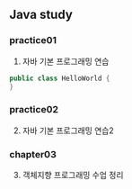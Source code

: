 ## Java study

### practice01
1. 자바 기본 프로그래밍 연습 

```java
public class HelloWorld {
}
```

### practice02
2. 자바 기본 프로그래밍 연습2

### chapter03
3. 객체지향 프로그래밍 수업 정리